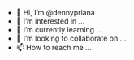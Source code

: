 - 👋 Hi, I’m @dennypriana
- 👀 I’m interested in ...
- 🌱 I’m currently learning ...
- 💞️ I’m looking to collaborate on ...
- 📫 How to reach me ...

<!---
dennypriana/dennypriana is a ✨ special ✨ repository because its `README.md` (this file) appears on your GitHub profile.
You can click the Preview link to take a look at your changes.
--->
